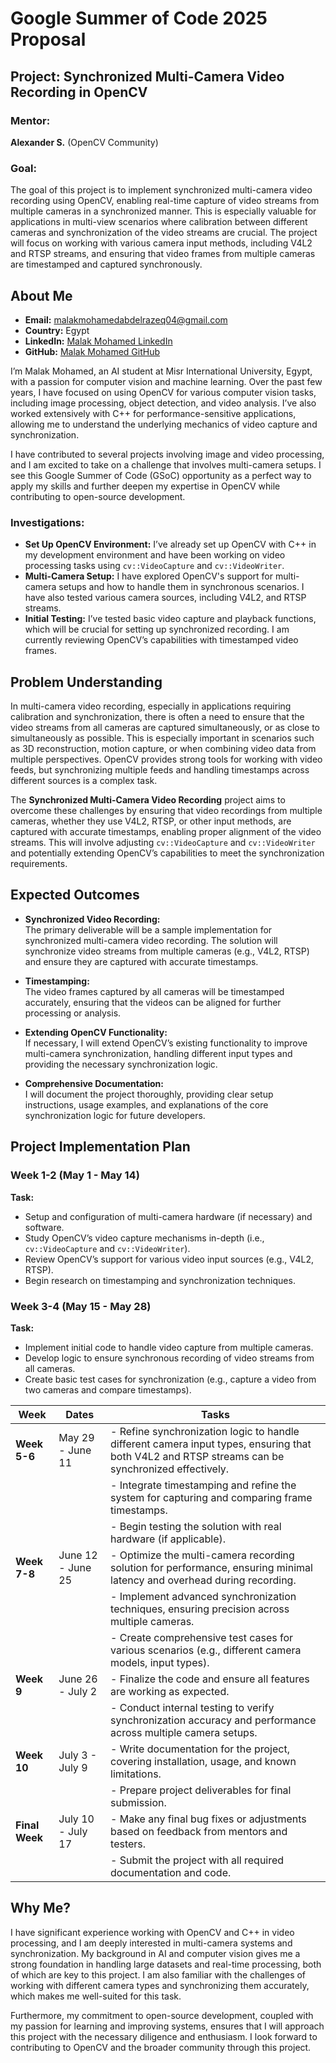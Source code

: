# Google Summer of Code 2025 Proposal

## Project: Synchronized Multi-Camera Video Recording in OpenCV

### Mentor:
**Alexander S.** (OpenCV Community)

### Goal:
The goal of this project is to implement synchronized multi-camera video recording using OpenCV, enabling real-time capture of video streams from multiple cameras in a synchronized manner. This is especially valuable for applications in multi-view scenarios where calibration between different cameras and synchronization of the video streams are crucial. The project will focus on working with various camera input methods, including V4L2 and RTSP streams, and ensuring that video frames from multiple cameras are timestamped and captured synchronously.

## About Me

- **Email:** malakmohamedabdelrazeq04@gmail.com  
- **Country:** Egypt  
- **LinkedIn:** [Malak Mohamed LinkedIn](https://www.linkedin.com)  
- **GitHub:** [Malak Mohamed GitHub](https://github.com)  

I’m Malak Mohamed, an AI student at Misr International University, Egypt, with a passion for computer vision and machine learning. Over the past few years, I have focused on using OpenCV for various computer vision tasks, including image processing, object detection, and video analysis. I’ve also worked extensively with C++ for performance-sensitive applications, allowing me to understand the underlying mechanics of video capture and synchronization.

I have contributed to several projects involving image and video processing, and I am excited to take on a challenge that involves multi-camera setups. I see this Google Summer of Code (GSoC) opportunity as a perfect way to apply my skills and further deepen my expertise in OpenCV while contributing to open-source development.

### Investigations:
- **Set Up OpenCV Environment:** I’ve already set up OpenCV with C++ in my development environment and have been working on video processing tasks using `cv::VideoCapture` and `cv::VideoWriter`.
- **Multi-Camera Setup:** I have explored OpenCV's support for multi-camera setups and how to handle them in synchronous scenarios. I have also tested various camera sources, including V4L2, and RTSP streams.
- **Initial Testing:** I’ve tested basic video capture and playback functions, which will be crucial for setting up synchronized recording. I am currently reviewing OpenCV’s capabilities with timestamped video frames.

## Problem Understanding

In multi-camera video recording, especially in applications requiring calibration and synchronization, there is often a need to ensure that the video streams from all cameras are captured simultaneously, or as close to simultaneously as possible. This is especially important in scenarios such as 3D reconstruction, motion capture, or when combining video data from multiple perspectives. OpenCV provides strong tools for working with video feeds, but synchronizing multiple feeds and handling timestamps across different sources is a complex task.

The **Synchronized Multi-Camera Video Recording** project aims to overcome these challenges by ensuring that video recordings from multiple cameras, whether they use V4L2, RTSP, or other input methods, are captured with accurate timestamps, enabling proper alignment of the video streams. This will involve adjusting `cv::VideoCapture` and `cv::VideoWriter` and potentially extending OpenCV’s capabilities to meet the synchronization requirements.

## Expected Outcomes

- **Synchronized Video Recording:**  
The primary deliverable will be a sample implementation for synchronized multi-camera video recording. The solution will synchronize video streams from multiple cameras (e.g., V4L2, RTSP) and ensure they are captured with accurate timestamps.

- **Timestamping:**  
The video frames captured by all cameras will be timestamped accurately, ensuring that the videos can be aligned for further processing or analysis.

- **Extending OpenCV Functionality:**  
If necessary, I will extend OpenCV’s existing functionality to improve multi-camera synchronization, handling different input types and providing the necessary synchronization logic.

- **Comprehensive Documentation:**  
I will document the project thoroughly, providing clear setup instructions, usage examples, and explanations of the core synchronization logic for future developers.

## Project Implementation Plan

### Week 1-2 (May 1 - May 14)
**Task:**
- Setup and configuration of multi-camera hardware (if necessary) and software.
- Study OpenCV’s video capture mechanisms in-depth (i.e., `cv::VideoCapture` and `cv::VideoWriter`).
- Review OpenCV’s support for various video input sources (e.g., V4L2, RTSP).
- Begin research on timestamping and synchronization techniques.

### Week 3-4 (May 15 - May 28)
**Task:**
- Implement initial code to handle video capture from multiple cameras.
- Develop logic to ensure synchronous recording of video streams from all cameras.
- Create basic test cases for synchronization (e.g., capture a video from two cameras and compare timestamps).

| **Week**             | **Dates**             | **Tasks**                                                                                                                                              |
|----------------------|-----------------------|--------------------------------------------------------------------------------------------------------------------------------------------------------|
| **Week 5-6**         | May 29 - June 11      | - Refine synchronization logic to handle different camera input types, ensuring that both V4L2 and RTSP streams can be synchronized effectively.        |
|                      |                       | - Integrate timestamping and refine the system for capturing and comparing frame timestamps.                                                           |
|                      |                       | - Begin testing the solution with real hardware (if applicable).                                                                                       |
| **Week 7-8**         | June 12 - June 25     | - Optimize the multi-camera recording solution for performance, ensuring minimal latency and overhead during recording.                                 |
|                      |                       | - Implement advanced synchronization techniques, ensuring precision across multiple cameras.                                                           |
|                      |                       | - Create comprehensive test cases for various scenarios (e.g., different camera models, input types).                                                   |
| **Week 9**           | June 26 - July 2      | - Finalize the code and ensure all features are working as expected.                                                                                  |
|                      |                       | - Conduct internal testing to verify synchronization accuracy and performance across multiple camera setups.                                            |
| **Week 10**          | July 3 - July 9       | - Write documentation for the project, covering installation, usage, and known limitations.                                                           |
|                      |                       | - Prepare project deliverables for final submission.                                                                                                  |
| **Final Week**       | July 10 - July 17     | - Make any final bug fixes or adjustments based on feedback from mentors and testers.                                                                  |
|                      |                       | - Submit the project with all required documentation and code.                                                                                         |

## Why Me?

I have significant experience working with OpenCV and C++ in video processing, and I am deeply interested in multi-camera systems and synchronization. My background in AI and computer vision gives me a strong foundation in handling large datasets and real-time processing, both of which are key to this project. I am also familiar with the challenges of working with different camera types and synchronizing them accurately, which makes me well-suited for this task.

Furthermore, my commitment to open-source development, coupled with my passion for learning and improving systems, ensures that I will approach this project with the necessary diligence and enthusiasm. I look forward to contributing to OpenCV and the broader community through this project.

